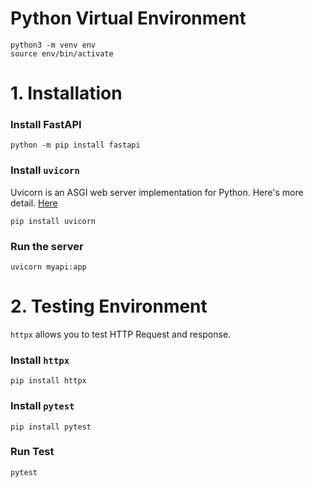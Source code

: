 # Python Virtual Environment

```
python3 -m venv env
source env/bin/activate

```

# 1. Installation

### Install FastAPI

```
python -m pip install fastapi
```

### Install `uvicorn`

Uvicorn is an ASGI web server implementation for Python. Here's more detail. [Here](https://www.uvicorn.org/)

```
pip install uvicorn
```

### Run the server

```
uvicorn myapi:app
```

# 2. Testing Environment

`httpx` allows you to test HTTP Request and response.

### Install `httpx`

```
pip install httpx
```

### Install `pytest`

```
pip install pytest
```

### Run Test

```
pytest
```
